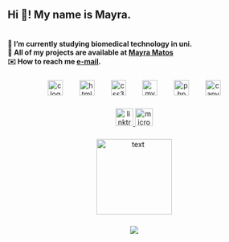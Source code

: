 <!---
- 👋 Hi, I’m @mayraVPM
- 👀 I’m interested in everything that seems to be interesting.
- 🌱 I’m currently studing Biomedical Technology.
- 📫 Send email (mayra.matos@outlook.pt) to reach me.

mayraVPM/mayraVPM is a ✨ special ✨ repository because its `README.md` (this file) appears on your GitHub profile.
You can click the Preview link to take a look at your changes.
--->

<h2 align="left">Hi 👋! My name is Mayra.</h2>
<h4>
  <br>🌱 I’m currently studying biomedical technology in uni.
  <br>👀 All of my projects are available at <a href = "https://linktr.ee/mayra.matos">Mayra Matos</a>
  <br>✉️ How to reach me  <a href = "mailto:mayra.matos@outlook.pt">e-mail</a>.
</h4>

###

<!--
<div align="center">
  <img src="https://github-readme-stats.vercel.app/api?username=mayraVPM&hide_title=false&hide_rank=false&show_icons=true&include_all_commits=true&count_private=true&disable_animations=false&theme=dracula&locale=en&hide_border=false" height="150" alt="stats graph"  />
  <img src="https://github-readme-stats.vercel.app/api/top-langs?username=mayraVPM&locale=en&hide_title=false&layout=compact&card_width=320&langs_count=5&theme=dracula&hide_border=false" height="150" alt="languages graph"  />
</div>

###
-->

<div align="center">
  <img src="https://cdn.jsdelivr.net/gh/devicons/devicon/icons/c/c-original.svg" height="30" alt="c logo"  />
  <img width="25" />
  <img src="https://cdn.jsdelivr.net/gh/devicons/devicon/icons/html5/html5-original.svg" height="30" alt="html5 logo"  />
  <img width="25" />
  <img src="https://cdn.jsdelivr.net/gh/devicons/devicon/icons/css3/css3-original.svg" height="30" alt="css3 logo"  />
  <img width="25" />
  <img src="https://cdn.jsdelivr.net/gh/devicons/devicon/icons/mysql/mysql-original.svg" height="30" alt="mysql logo"  />
  <img width="25" />
  <img src="https://cdn.jsdelivr.net/gh/devicons/devicon/icons/php/php-original.svg" height="30" alt="php logo"  />
  <img width="25" />
  <img src="https://cdn.jsdelivr.net/gh/devicons/devicon/icons/canva/canva-original.svg" height="30" alt="canva logo"  />
</div>

###

<div align="center">
  <a href = "https://linktr.ee/mayra.matos">
    <img src="https://img.shields.io/static/v1?message=Linktree&logo=linktree&label=&color=1de9b6&logoColor=white&labelColor=&style=for-the-badge" height="35" alt="linktree logo"  /> </a>
  <a href = "mailto:mayra.matos@outlook.pt">
  <img src="https://img.shields.io/static/v1?message=Outlook&logo=microsoft-outlook&label=&color=0078D4&logoColor=white&labelColor=&style=for-the-badge" height="35" alt="microsoft-outlook logo"  /> </a>
</div>

###

<!-- ![snake gif](https://github.com/SEU_USUARIO/SEU_REPOSITORIO/blob/output/github-contribution-grid-snake.svg) -->

###

<div align="center">
  <img src="https://spotify-recently-played-readme.vercel.app/api?user=314q5h52gdlvycywd7fr4hixxfly&count=3&width=300" height="150" alt= "text"  />
</div>

###

<div align="center">
  <img src="https://profile-counter.glitch.me/mayraVPM/count.svg?"  />
</div>

###
